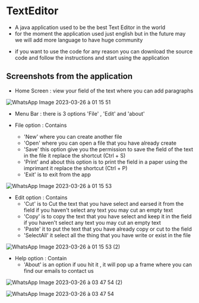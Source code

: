 # TextEditor
- A java application used to be the best Text Editor in the world
- for the moment the application used just english but in the future may we will add more language to have huge community
* if you want to use the code for any reason you can download the source code and follow the instructions and start using the application


## Screenshots from the application

- Home Screen : view your field of the text where you can add paragraphs

![WhatsApp Image 2023-03-26 à 01 15 51](https://user-images.githubusercontent.com/117197658/227771866-1aefa257-50e5-41ba-8b58-3cbfc90f1ed4.jpg)

- Menu Bar : there is 3 options 'File' , 'Edit' and 'about'

- File option : Contains 
    * 'New' where you can create another file 
    * 'Open' where you can open a file that you have already create
    * 'Save' this option give you the permission to save the field of the text in the file it replace the shortcut (Ctrl + S)
    * 'Print' and about this option is to print the field in a paper using the imprimant it replace the shortcut (Ctrl + P)
    * 'Exit' is to exit from the app 

![WhatsApp Image 2023-03-26 à 01 15 53](https://user-images.githubusercontent.com/117197658/227771967-d4b501e3-0111-44bb-8fb7-01e227bdf17a.jpg)

- Edit option : Contains
    * 'Cut' is to Cut the text that you have select and earsed it from the field if you haven't select any text you may cut an empty text
    * 'Copy' is to copy the text that you have select and keep it in the field if you haven't select any text you may cut an empty text
    * 'Paste' it to put the text that you have already copy or cut to the field
    * 'SelectAll' it select all the thing that you have write or exist in the file

![WhatsApp Image 2023-03-26 à 01 15 53 (2)](https://user-images.githubusercontent.com/117197658/227773163-95f24a63-64f4-4cbf-9705-d00a8ebae937.jpg)

- Help option : Contain 
    * 'About' is an option if uou hit it , it will pop up a frame where you can find our emails to contact us

![WhatsApp Image 2023-03-26 à 03 47 54 (2)](https://user-images.githubusercontent.com/117197658/227773117-987fc367-eedb-43ec-a2d3-24071615cbd6.jpg)


![WhatsApp Image 2023-03-26 à 03 47 54](https://user-images.githubusercontent.com/117197658/227773128-a99e6e3c-6e91-4dbe-ac2b-9757dc8412d1.jpg)


    
